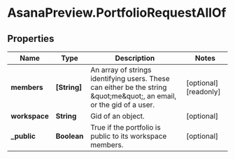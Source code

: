 # AsanaPreview.PortfolioRequestAllOf

## Properties

Name | Type | Description | Notes
------------ | ------------- | ------------- | -------------
**members** | **[String]** | An array of strings identifying users. These can either be the string \&quot;me\&quot;, an email, or the gid of a user. | [optional] [readonly] 
**workspace** | **String** | Gid of an object. | [optional] 
**_public** | **Boolean** | True if the portfolio is public to its workspace members. | [optional] 


